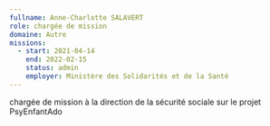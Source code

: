 ```yaml
---
fullname: Anne-Charlotte SALAVERT
role: chargée de mission 
domaine: Autre
missions:
  - start: 2021-04-14
    end: 2022-02-15
    status: admin
    employer: Ministère des Solidarités et de la Santé 
---
```


chargée de mission à la direction de la sécurité sociale sur le projet PsyEnfantAdo
